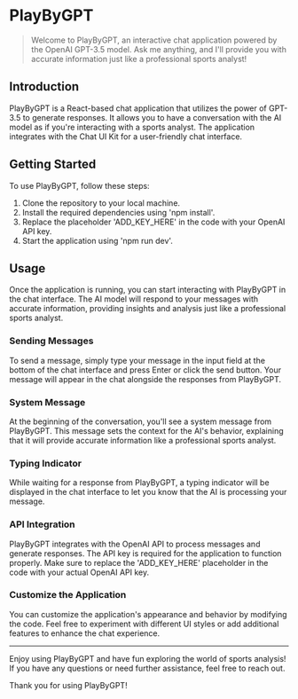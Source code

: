 # PlayByGPT
> Welcome to PlayByGPT, an interactive chat application powered by the OpenAI GPT-3.5 model. Ask me anything, and I'll provide you with accurate information just like a professional sports analyst!

## Introduction
PlayByGPT is a React-based chat application that utilizes the power of GPT-3.5 to generate responses. It allows you to have a conversation with the AI model as if you're interacting with a sports analyst. The application integrates with the Chat UI Kit for a user-friendly chat interface.

## Getting Started
To use PlayByGPT, follow these steps:

1. Clone the repository to your local machine.
2. Install the required dependencies using 'npm install'.
3. Replace the placeholder 'ADD_KEY_HERE' in the code with your OpenAI API key.
4. Start the application using 'npm run dev'.

## Usage
Once the application is running, you can start interacting with PlayByGPT in the chat interface. The AI model will respond to your messages with accurate information, providing insights and analysis just like a professional sports analyst.

### Sending Messages
To send a message, simply type your message in the input field at the bottom of the chat interface and press Enter or click the send button. Your message will appear in the chat alongside the responses from PlayByGPT.

### System Message
At the beginning of the conversation, you'll see a system message from PlayByGPT. This message sets the context for the AI's behavior, explaining that it will provide accurate information like a professional sports analyst.

### Typing Indicator
While waiting for a response from PlayByGPT, a typing indicator will be displayed in the chat interface to let you know that the AI is processing your message.

### API Integration
PlayByGPT integrates with the OpenAI API to process messages and generate responses. The API key is required for the application to function properly. Make sure to replace the 'ADD_KEY_HERE' placeholder in the code with your actual OpenAI API key.

### Customize the Application
You can customize the application's appearance and behavior by modifying the code. Feel free to experiment with different UI styles or add additional features to enhance the chat experience.

---
Enjoy using PlayByGPT and have fun exploring the world of sports analysis! If you have any questions or need further assistance, feel free to reach out.

Thank you for using PlayByGPT!
